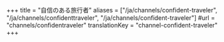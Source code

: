 +++
title = "自信のある旅行者"
aliases = ["/ja/channels/confident-traveler", "/ja/channels/confidenttraveler", "/ja/channels/confident-traveler"]
#url = "channels/confidentraveler"
translationKey = "channel-confident-traveler"
+++
